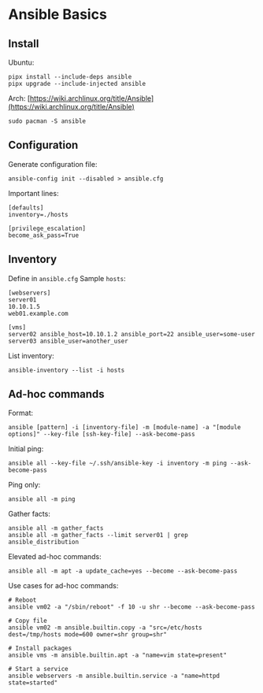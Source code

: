 # Ansible Basics
## Install
Ubuntu:
```
pipx install --include-deps ansible
pipx upgrade --include-injected ansible
```
Arch: [https://wiki.archlinux.org/title/Ansible](https://wiki.archlinux.org/title/Ansible)
```
sudo pacman -S ansible
```

## Configuration
Generate configuration file:
```
ansible-config init --disabled > ansible.cfg
```
Important lines:
```
[defaults]
inventory=./hosts

[privilege_escalation]
become_ask_pass=True
```

## Inventory
Define in `ansible.cfg`
Sample `hosts`:
```
[webservers]
server01
10.10.1.5
web01.example.com

[vms]
server02 ansible_host=10.10.1.2 ansible_port=22 ansible_user=some-user
server03 ansible_user=another_user
```
List inventory:
```
ansible-inventory --list -i hosts
```

## Ad-hoc commands
Format:
```
ansible [pattern] -i [inventory-file] -m [module-name] -a "[module options]" --key-file [ssh-key-file] --ask-become-pass
```
Initial ping:
```
ansible all --key-file ~/.ssh/ansible-key -i inventory -m ping --ask-become-pass
```
Ping only:
```
ansible all -m ping
```
Gather facts:
```
ansible all -m gather_facts
ansible all -m gather_facts --limit server01 | grep ansible_distribution
```
Elevated ad-hoc commands:
```
ansible all -m apt -a update_cache=yes --become --ask-become-pass
```
Use cases for ad-hoc commands:
```
# Reboot
ansible vm02 -a "/sbin/reboot" -f 10 -u shr --become --ask-become-pass

# Copy file
ansible vm02 -m ansible.builtin.copy -a "src=/etc/hosts dest=/tmp/hosts mode=600 owner=shr group=shr"

# Install packages
ansible vms -m ansible.builtin.apt -a "name=vim state=present"

# Start a service
ansible webservers -m ansible.builtin.service -a "name=httpd state=started"
```


